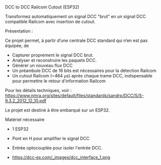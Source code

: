 DCC to DCC Railcom Cutout (ESP32)

Transformez automatiquement un signal DCC "brut" en un signal DCC compatible Railcom avec insertion de cutout.

Présentation :

Ce projet permet, à partir d’une centrale DCC standard qui n’en est pas équipée, de 
-	Capturer proprement le signal DCC brut.
-	Analyser et reconstruire les paquets DCC.
-	Générer un nouveau flux DCC
-	Un préambule DCC de 16 bits est nécessaires pour la détection Railcom
-	Un cutout Railcom (~464 µs) après chaque trame DCC, indispensable pour permettre le retour d'information Railcom

Pour les détails techniques, voir : https://www.nmra.org/sites/default/files/standards/sandrp/DCC/S/S-9.3.2_2012_12_10.pdf

Le projet est destiné à être embarqué sur un ESP32.

Matériel nécessaire
- 1 ESP32
- Pont en H pour amplifier le signal DCC
- Entrée optocouplée pour isoler l'entrée DCC.

- https://dcc-ex.com/_images/dcc_interface_1.png


